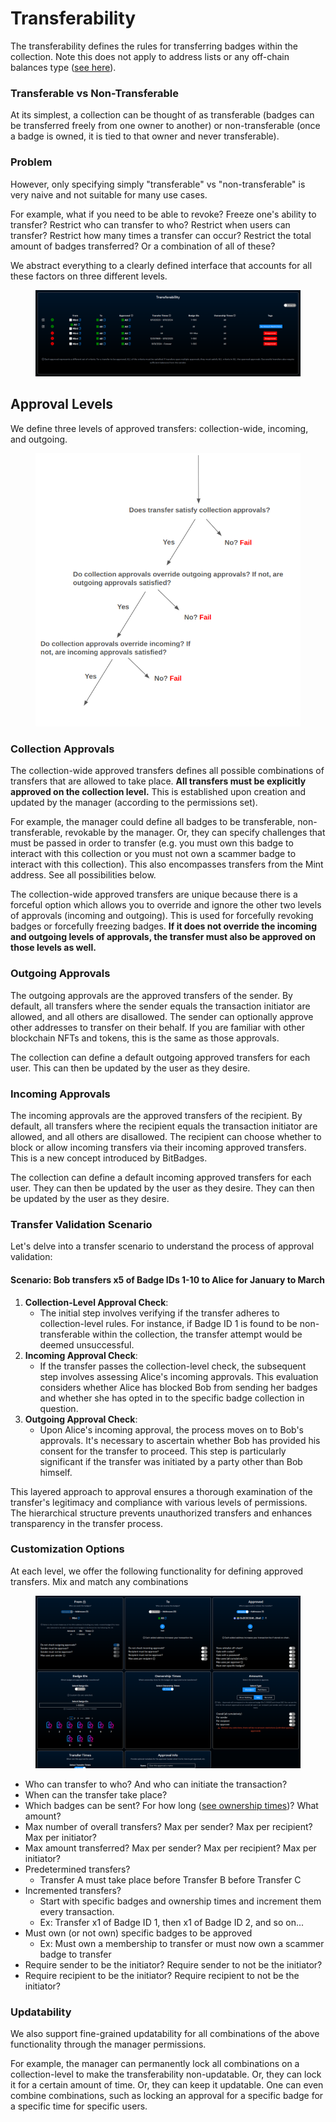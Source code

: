 # Transferability

The transferability defines the rules for transferring badges within the collection. Note this does not apply to address lists or any off-chain balances type ([see here](balances-types.md)).

### **Transferable vs Non-Transferable**

At its simplest, a collection can be thought of as transferable (badges can be transferred freely from one owner to another) or non-transferable (once a badge is owned, it is tied to that owner and never transferable).

### Problem

However, only specifying simply "transferable" vs "non-transferable" is very naive and not suitable for many use cases.&#x20;

For example, what if you need to be able to revoke? Freeze one's ability to transfer? Restrict who can transfer to who? Restrict when users can transfer? Restrict how many times a transfer can occur? Restrict the total amount of badges transferred? Or a combination of all of these?

We abstract everything to a clearly defined interface that accounts for all these factors on three different levels.

<figure><img src="../../.gitbook/assets/image (25).png" alt=""><figcaption></figcaption></figure>

## Approval Levels

We define three levels of approved transfers: collection-wide, incoming, and outgoing.&#x20;

<figure><img src="../../.gitbook/assets/image (32).png" alt=""><figcaption></figcaption></figure>

### **Collection Approvals**

The collection-wide approved transfers defines all possible combinations of transfers that are allowed to take place. **All transfers must be explicitly approved on the collection level.** This is established upon creation and updated by the manager (according to the permissions set).

For example, the manager could define all badges to be transferable, non-transferable, revokable by the manager. Or, they can specify challenges that must be passed in order to transfer (e.g. you must own this badge to interact with this collection or you must not own a scammer badge to interact with this collection). This also encompasses transfers from the Mint address. See all possibilities below.

The collection-wide approved transfers are unique because there is a forceful option which allows you to override and ignore the other two levels of approvals (incoming and outgoing). This is used for forcefully revoking badges or forcefully freezing badges. **If it does not override the incoming and outgoing levels of approvals, the transfer must also be approved on those levels as well.**

### **Outgoing Approvals**

The outgoing approvals are the approved transfers of the sender. By default, all transfers where the sender equals the transaction initiator are allowed, and all others are disallowed. The sender can optionally approve other addresses to transfer on their behalf. If you are familiar with other blockchain NFTs and tokens, this is the same as those approvals.

The collection can define a default outgoing approved transfers for each user. This can then be updated by the user as they desire.

### **Incoming Approvals**

The incoming approvals are the approved transfers of the recipient. By default, all transfers where the recipient equals the transaction initiator are allowed, and all others are disallowed. The recipient can choose whether to block or allow incoming transfers via their incoming approved transfers. This is a new concept introduced by BitBadges.

The collection can define a default incoming approved transfers for each user. They can then be updated by the user as they desire. They can then be updated by the user as they desire.

### Transfer Validation Scenario

Let's delve into a transfer scenario to understand the process of approval validation:

#### Scenario: Bob transfers x5 of Badge IDs 1-10 to Alice for January to March&#x20;

1. **Collection-Level Approval Check**:
   * The initial step involves verifying if the transfer adheres to collection-level rules. For instance, if Badge ID 1 is found to be non-transferable within the collection, the transfer attempt would be deemed unsuccessful.
2. **Incoming Approval Check**:
   * If the transfer passes the collection-level check, the subsequent step involves assessing Alice's incoming approvals. This evaluation considers whether Alice has blocked Bob from sending her badges and whether she has opted in to the specific badge collection in question.
3. **Outgoing Approval Check**:
   * Upon Alice's incoming approval, the process moves on to Bob's approvals. It's necessary to ascertain whether Bob has provided his consent for the transfer to proceed. This step is particularly significant if the transfer was initiated by a party other than Bob himself.

This layered approach to approval ensures a thorough examination of the transfer's legitimacy and compliance with various levels of permissions. The hierarchical structure prevents unauthorized transfers and enhances transparency in the transfer process.

### Customization Options

At each level, we offer the following functionality for defining approved transfers. Mix and match any combinations

<figure><img src="../../.gitbook/assets/image (4) (1).png" alt=""><figcaption></figcaption></figure>

* Who can transfer to who? And who can initiate the transaction?
* When can the transfer take place?
* Which badges can be sent? For how long ([see ownership times](time-dependent-ownership.md))? What amount?
* Max number of overall transfers? Max per sender? Max per recipient? Max per initiator?
* Max amount transferred? Max per sender? Max per recipient? Max per initiator?
* Predetermined transfers?
  * Transfer A must take place before Transfer B before Transfer C
* Incremented transfers?&#x20;
  * Start with specific badges and ownership times and increment them every transaction.
  * Ex: Transfer x1 of Badge ID 1, then x1 of Badge ID 2, and so on...
* Must own (or not own) specific badges to be approved
  * Ex: Must own a membership to transfer or must now own a scammer badge to transfer
* Require sender to be the initiator? Require sender to not be the initiator?
* Require recipient to be the initiator? Require recipient to not be the initiator?

### **Updatability**

We also support fine-grained updatability for all combinations of the above functionality through the manager permissions.

For example, the manager can permanently lock all combinations on a collection-level to make the transferability non-updatable. Or, they can lock it for a certain amount of time. Or, they can keep it updatable. One can even combine combinations, such as locking an approval for a specific badge for a specific time for specific users.
